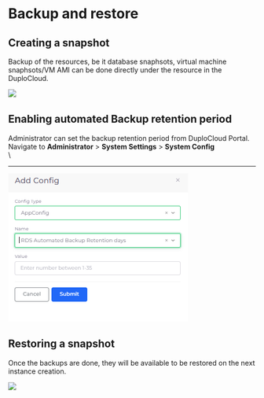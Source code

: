 # Backup and restore

## Creating a snapshot <a href="#0-toc-title" id="0-toc-title"></a>

Backup of the resources, be it database snaphsots, virtual machine snaphsots/VM AMI can be done directly under the resource in the DuploCloud.

![](https://duplocloud.com/wp-content/uploads/2021/11/db-backup.png)

## Enabling automated Backup retention period <a href="#0-toc-title" id="0-toc-title"></a>

Administrator can set the backup retention period from DuploCloud Portal.\
Navigate to **Administrator** > **System Settings** > **System Config**\
\
****

![Configure RDS Backup Retention](<../../../.gitbook/assets/image (47) (1).png>)

## Restoring a snapshot <a href="#1-toc-title" id="1-toc-title"></a>

Once the backups are done, they will be available to be restored on the next instance creation.

![](https://duplocloud.com/wp-content/uploads/2021/11/db-restore.png)



